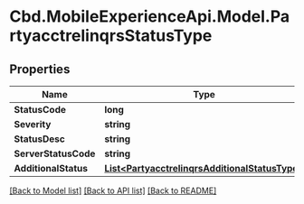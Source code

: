 # Cbd.MobileExperienceApi.Model.PartyacctrelinqrsStatusType

## Properties

Name | Type | Description | Notes
------------ | ------------- | ------------- | -------------
**StatusCode** | **long** |  | 
**Severity** | **string** |  | 
**StatusDesc** | **string** |  | 
**ServerStatusCode** | **string** |  | [optional] 
**AdditionalStatus** | [**List&lt;PartyacctrelinqrsAdditionalStatusType&gt;**](PartyacctrelinqrsAdditionalStatusType.md) |  | [optional] 

[[Back to Model list]](../README.md#documentation-for-models) [[Back to API list]](../README.md#documentation-for-api-endpoints) [[Back to README]](../README.md)

